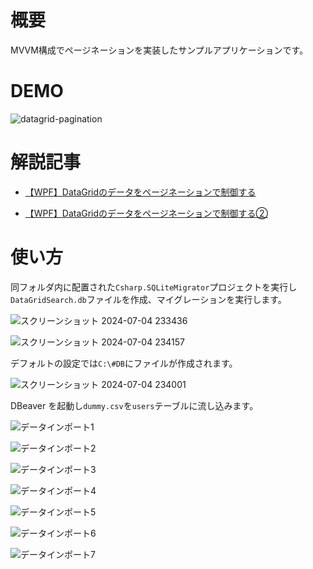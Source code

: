 # 概要

MVVM構成でページネーションを実装したサンプルアプリケーションです。

# DEMO

![datagrid-pagination](https://github.com/user-attachments/assets/e3427b5e-2493-4d08-b709-aa292008c4e2)

# 解説記事

- [【WPF】DataGridのデータをページネーションで制御する](https://blog.hn-pgtech.com/2024-09-25/)

- [【WPF】DataGridのデータをページネーションで制御する②](https://blog.hn-pgtech.com/2024-10-07/)

# 使い方

同フォルダ内に配置された`Csharp.SQLiteMigrator`プロジェクトを実行し`DataGridSearch.db`ファイルを作成、マイグレーションを実行します。

![スクリーンショット 2024-07-04 233436](https://github.com/shimanamisan/hn-pgtech-blog/assets/49751604/868ddac2-46f8-4ee0-a713-aeca55efbec3)

![スクリーンショット 2024-07-04 234157](https://github.com/shimanamisan/hn-pgtech-blog/assets/49751604/d6c269c8-61fd-49da-a224-59040a968f33)

デフォルトの設定では`C:\#DB`にファイルが作成されます。

![スクリーンショット 2024-07-04 234001](https://github.com/shimanamisan/hn-pgtech-blog/assets/49751604/98fa9eae-9e24-4cbf-bfcc-888ff12866a4)

DBeaver を起動し`dummy.csv`を`users`テーブルに流し込みます。

![データインポート1](https://github.com/shimanamisan/hn-pgtech-blog/assets/49751604/79cc624c-75b4-4883-aada-3af47c52baaf)

![データインポート2](https://github.com/shimanamisan/hn-pgtech-blog/assets/49751604/b2a351e4-7948-4538-ba08-8131e731aec1)

![データインポート3](https://github.com/shimanamisan/hn-pgtech-blog/assets/49751604/7b297c5e-3121-4c29-86fc-8904e1f70bac)

![データインポート4](https://github.com/shimanamisan/hn-pgtech-blog/assets/49751604/0a34c2ae-d5f6-408e-9845-6c46d9ff61f0)

![データインポート5](https://github.com/shimanamisan/hn-pgtech-blog/assets/49751604/2dfbfc7e-d709-4462-803d-d3300b4187eb)

![データインポート6](https://github.com/shimanamisan/hn-pgtech-blog/assets/49751604/c2fe5fa0-583f-4185-b670-7fd350c0d05b)

![データインポート7](https://github.com/shimanamisan/hn-pgtech-blog/assets/49751604/4c538f07-c410-4449-8309-c3887f6fd901)